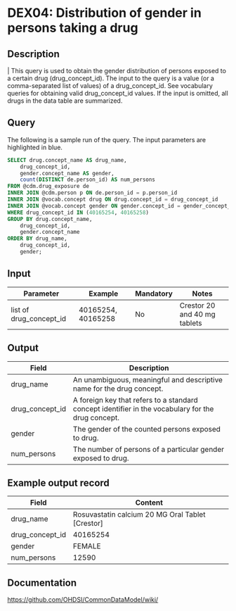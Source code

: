 <!---
Group:drug exposure
Name:DEX04 Distribution of gender in persons taking a drug
Author:Patrick Ryan
CDM Version: 5.3
-->

# DEX04: Distribution of gender in persons taking a drug

## Description
| This query is used to obtain the gender distribution of persons exposed to a certain drug (drug_concept_id). The input to the query is a value (or a comma-separated list of values) of a drug_concept_id. See  vocabulary queries for obtaining valid drug_concept_id values. If the input is omitted, all drugs in the data table are summarized.

## Query
The following is a sample run of the query. The input parameters are highlighted in  blue.

```sql
SELECT drug.concept_name AS drug_name,
	drug_concept_id,
	gender.concept_name AS gender,
	count(DISTINCT de.person_id) AS num_persons
FROM @cdm.drug_exposure de
INNER JOIN @cdm.person p ON de.person_id = p.person_id
INNER JOIN @vocab.concept drug ON drug.concept_id = drug_concept_id
INNER JOIN @vocab.concept gender ON gender.concept_id = gender_concept_id
WHERE drug_concept_id IN (40165254, 40165258)
GROUP BY drug.concept_name,
	drug_concept_id,
	gender.concept_name
ORDER BY drug_name,
	drug_concept_id,
	gender;
```

## Input

|  Parameter |  Example |  Mandatory |  Notes |
| --- | --- | --- | --- |
| list of drug_concept_id | 40165254, 40165258 | No | Crestor 20 and 40 mg tablets |

## Output

|  Field |  Description |
| --- | --- |
| drug_name | An unambiguous, meaningful and descriptive name for the drug concept. |
| drug_concept_id | A foreign key that refers to a standard concept identifier in the vocabulary for the drug concept. |
| gender | The gender of the counted persons exposed to drug. |
| num_persons | The number of persons of a particular gender exposed to drug. |

## Example output record

|  Field |  Content |
| --- | --- |
| drug_name | Rosuvastatin calcium 20 MG Oral Tablet [Crestor] |
| drug_concept_id | 40165254 |
| gender | FEMALE |
| num_persons | 12590 |

## Documentation
https://github.com/OHDSI/CommonDataModel/wiki/
